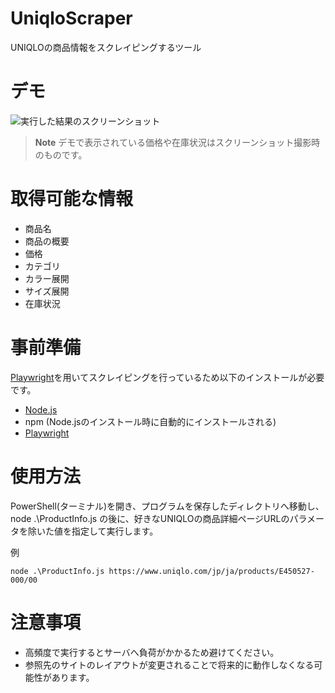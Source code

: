 # UniqloScraper
UNIQLOの商品情報をスクレイピングするツール

# デモ
![実行した結果のスクリーンショット](https://user-images.githubusercontent.com/76738596/205971712-bc042364-0d79-4873-8b70-bb8f1943e966.png "スクレイピング結果")
> **Note**
> デモで表示されている価格や在庫状況はスクリーンショット撮影時のものです。

# 取得可能な情報
- 商品名
- 商品の概要
- 価格
- カテゴリ
- カラー展開
- サイズ展開
- 在庫状況

# 事前準備
[Playwright](https://playwright.dev/)を用いてスクレイピングを行っているため以下のインストールが必要です。
- [Node.js](https://nodejs.org/)
- npm (Node.jsのインストール時に自動的にインストールされる)
- [Playwright](https://playwright.dev/docs/intro)

# 使用方法
PowerShell(ターミナル)を開き、プログラムを保存したディレクトリへ移動し、node .\ProductInfo.js の後に、好きなUNIQLOの商品詳細ページURLのパラメータを除いた値を指定して実行します。

例
```
node .\ProductInfo.js https://www.uniqlo.com/jp/ja/products/E450527-000/00
```

# 注意事項
- 高頻度で実行するとサーバへ負荷がかかるため避けてください。
- 参照先のサイトのレイアウトが変更されることで将来的に動作しなくなる可能性があります。
